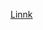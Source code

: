 [Linnk](https://github.com/yuyuslab/Notes_cognitive_labor_simulation_interdisciplinary/blob/416ab7c3f1caa04ec2ad5c73e38addbe24aa501f/README.md)
